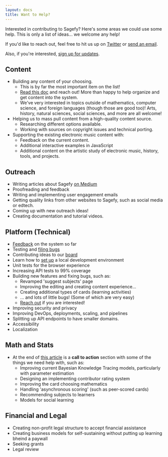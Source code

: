```yaml
---
layout: docs
title: Want to Help?
---
```


Interested in contributing to Sagefy? Here's some areas we could use some help. This is only a list of ideas... we welcome any help!

If you'd like to reach out, feel free to hit us up on [Twitter](https://twitter.com/sagefyorg) or [send an email](mailto:support@sagefy.org).

Also, if you're interested, [sign up for updates](https://sgfy.xyz/updates).

## Content

- Building any content of your choosing.
  - This is by far the most important item on the list!
  - [Read this doc](http://docs.sagefy.org/how-to-build-a-course-in-sagefy) and reach out! More than happy to help organize and get content into the system.
  - We've very interested in topics outside of mathematics, computer science, and foreign languages (though those are good too)! Arts, history, natural sciences, social sciences, and more are all welcome!
- Helping us to mass pull content from a high-quality content source.
  - Researching different options available.
  - Working with sources on copyright issues and technical porting.
- Supporting the existing electronic music content with:
  - Feedback on the current content.
  - Additional interactive examples in JavaScript
  - Additional content on the artistic study of electronic music, history, tools, and projects.

## Outreach

- Writing articles about Sagefy [on Medium](https://stories.sagefy.org)
- Proofreading and feedback
- Writing and implementing user engagement emails
- Getting quality links from other websites to Sagefy, such as social media or edtech.
- Coming up with new outreach ideas!
- Creating documentation and tutorial videos.

## Platform (Technical)

- [Feedback](https://sgfy.xyz/issues) on the system so far
- Testing and [filing bugs](https://sgfy.xyz/issues)
- Contributing ideas to our [board](https://sgfy.xyz/issues)
- Learn how to [set up](http://docs.sagefy.org/setup) a local development environment
- Unit tests for the browser experience
- Increasing API tests to 99% coverage
- Building new features and fixing bugs, such as:
  - Revamped 'suggest subjects' page
  - Improving the editing and creating content experience...
  - Creating additional types of cards (learning activities)
  - ... and lots of little bugs! (Some of which are very easy)
  - [Reach out](mailto:support@sagefy.org) if you are interested!
- Improving security and privacy
- Improving DevOps, deployments, scaling, and pipelines
- Splitting up API endpoints to have smaller domains.
- Accessibility
- Localization

## Math and Stats

- At the end of [this article](https://stories.sagefy.org/the-mathematics-of-sagefy-66e8cd5c0300) is a **call to action** section with some of the things we need help with, such as:
  - Improving current Bayesian Knowledge Tracing models, particularly with parameter estimation
  - Designing an implementing contributor rating system
  - Improving the card choosing mathematics
  - Handling 'asynchronous scoring' (such as peer-scored cards)
  - Recommending subjects to learners
  - Models for social learning

## Financial and Legal

- Creating non-profit legal structure to accept financial assistance
- Creating business models for self-sustaining without putting up learning bheind a paywall
- Seeking grants
- Legal review
